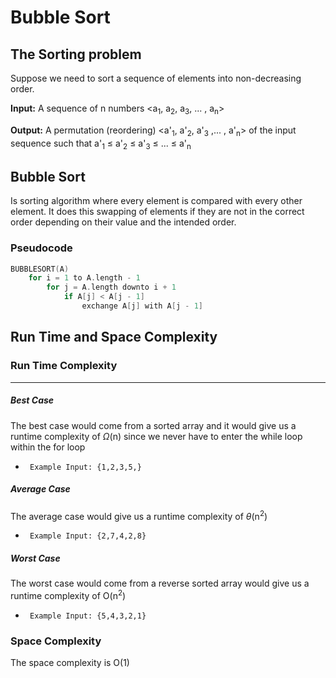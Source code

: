 # Bubble Sort

## The Sorting problem

Suppose we need to sort a sequence of elements into non-decreasing order. 

**Input:** A sequence of n numbers <a<sub>1</sub>, a<sub>2</sub>, a<sub>3</sub>, ... , a<sub>n</sub>>

**Output:** A permutation (reordering) <a'<sub>1</sub>, a'<sub>2</sub>, a'<sub>3</sub> ,... , a'<sub>n</sub>> of the input sequence such that a'<sub>1</sub> ≤  a'<sub>2</sub> ≤ a'<sub>3</sub> ≤ ... ≤ a'<sub>n</sub>

## Bubble Sort

Is sorting algorithm where every element is compared with every other element. 
It does this swapping of elements if they are not in the correct order depending on their value and the intended order. 

### Pseudocode 
``` C
BUBBLESORT(A)
    for i = 1 to A.length - 1
        for j = A.length downto i + 1
            if A[j] < A[j - 1]
                exchange A[j] with A[j - 1]
```

## Run Time and Space Complexity

### Run Time Complexity

<hr>

##### Best Case

The best case would come from a sorted array and it would give us a runtime complexity of $\Omega$(n) since we never have to enter the while loop within the for loop

 -      Example Input: {1,2,3,5,}

##### Average Case

The average case would give us a runtime complexity of $\theta$(n<sup>2</sup>)

 -      Example Input: {2,7,4,2,8}

##### Worst Case

The worst case would come from a reverse sorted array would give us a runtime complexity of O(n<sup>2</sup>)

 -      Example Input: {5,4,3,2,1}


### Space Complexity

The space complexity is O(1)
